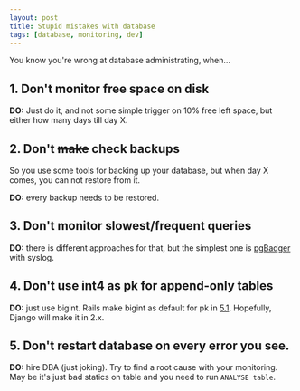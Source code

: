 ```yaml
---
layout: post
title: Stupid mistakes with database
tags: [database, monitoring, dev]
---
```


You know you're wrong at database administrating, when...


## 1. Don't monitor free space on disk

**DO:** Just do it, and not some simple trigger on 10% free left space, but either how many days till day X.

## 2. Don't ~~make~~ check backups

So you use some tools for backing up your database, but when day X comes, you can not restore from it.

**DO:** every backup needs to be restored.

## 3. Don't monitor slowest/frequent queries

**DO:** there is different approaches for that, but the simplest one is [pgBadger](https://github.com/dalibo/pgbadger) with syslog.

## 4. Don't use int4 as pk for append-only tables

**DO:** just use bigint. Rails make bigint as default for pk in [5.1](http://www.mccartie.com/2016/12/05/rails-5.1.html). Hopefully, Django will make it in 2.x.

## 5. Don't restart database on every error you see.

**DO:** hire DBA (just joking). Try to find a root cause with your monitoring. May be it's just bad statics on table and you need to run `ANALYSE table`.
